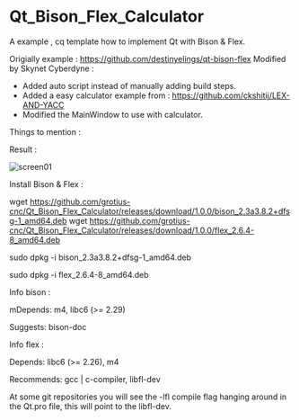 # Qt_Bison_Flex_Calculator
A example , cq template how to implement Qt with Bison & Flex. 

Origially example : https://github.com/destinyelings/qt-bison-flex
Modified by Skynet Cyberdyne :
  - Added auto script instead of manually adding build steps. 
  - Added a easy calculator example from : https://github.com/ckshitij/LEX-AND-YACC
  - Modified the MainWindow to use with calculator.

Things to mention :


Result :

![screen01](https://user-images.githubusercontent.com/44880102/164615888-5ab6f431-7554-421f-801c-41d3e634b4b1.jpg)

Install Bison & Flex :

wget https://github.com/grotius-cnc/Qt_Bison_Flex_Calculator/releases/download/1.0.0/bison_2.3a3.8.2+dfsg-1_amd64.deb
wget https://github.com/grotius-cnc/Qt_Bison_Flex_Calculator/releases/download/1.0.0/flex_2.6.4-8_amd64.deb

sudo dpkg -i bison_2.3a3.8.2+dfsg-1_amd64.deb

sudo dpkg -i flex_2.6.4-8_amd64.deb

Info bison :

mDepends: m4, libc6 (>= 2.29)

Suggests: bison-doc

Info flex :

Depends: libc6 (>= 2.26), m4

Recommends: gcc | c-compiler, libfl-dev

At some git repositories you will see the -lfl compile flag hanging around in the Qt.pro file, this will point to the libfl-dev.
